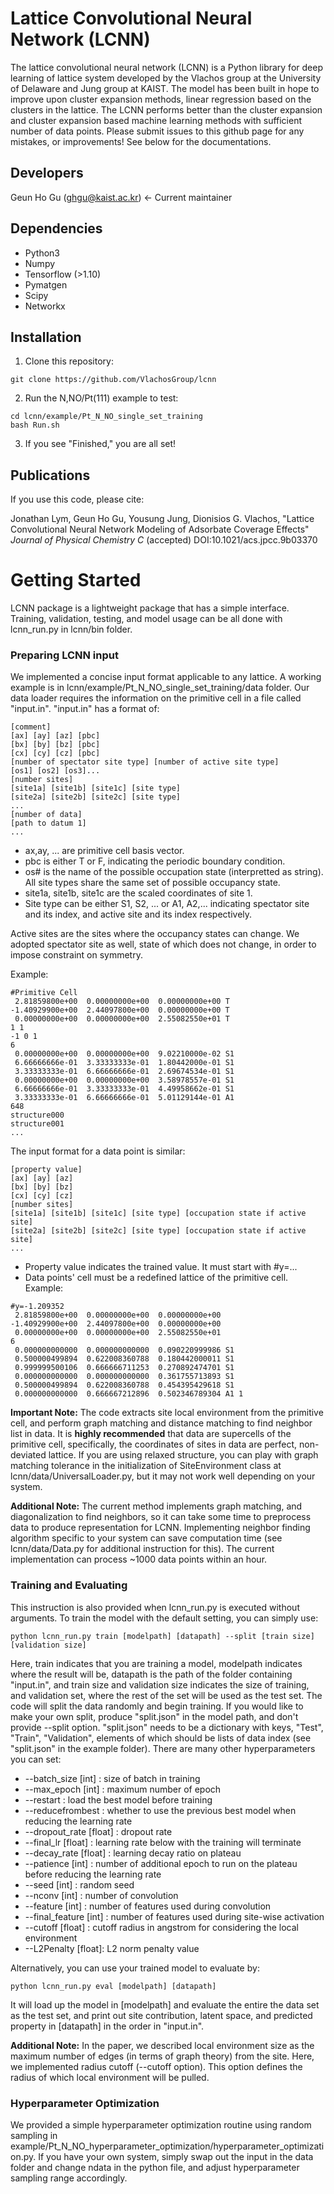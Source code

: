 Lattice Convolutional Neural Network (LCNN)
===========================================
The lattice convolutional neural network (LCNN) is a Python library for deep learning of lattice system developed by the Vlachos group at the University of Delaware and Jung group at KAIST. The model has been built in hope to improve upon cluster expansion methods,  linear regression based on the clusters in the lattice. The LCNN performs better than the cluster expansion and cluster expansion based machine learning methods with sufficient number of data points. Please submit issues to this github page for any mistakes, or improvements! See below for the documentations.

Developers
----------
Geun Ho Gu (ghgu@kaist.ac.kr) <- Current maintainer

Dependencies
------------
-  Python3
-  Numpy
-  Tensorflow (>1.10)
-  Pymatgen
-  Scipy
-  Networkx

Installation
------------
1. Clone this repository:
```
git clone https://github.com/VlachosGroup/lcnn
```
2. Run the N,NO/Pt(111) example to test:
```
cd lcnn/example/Pt_N_NO_single_set_training
bash Run.sh
```
3. If you see "Finished," you are all set!
    
Publications
------------
If you use this code, please cite:

Jonathan Lym, Geun Ho Gu, Yousung Jung, Dionisios G. Vlachos, "Lattice Convolutional Neural Network Modeling of Adsorbate Coverage Effects" *Journal of Physical Chemistry C* (accepted) DOI:10.1021/acs.jpcc.9b03370


Getting Started
===============
LCNN package is a lightweight package that has a simple interface. Training, validation, testing, and model usage can be all done with lcnn_run.py in lcnn/bin folder. 

### Preparing LCNN input
We implemented a concise input format applicable to any lattice. A working example is in lcnn/example/Pt_N_NO_single_set_training/data folder. Our data loader requires the information on the primitive cell in a file called "input.in". "input.in" has a format of:
```
[comment]
[ax] [ay] [az] [pbc]
[bx] [by] [bz] [pbc]
[cx] [cy] [cz] [pbc]
[number of spectator site type] [number of active site type]
[os1] [os2] [os3]...
[number sites]
[site1a] [site1b] [site1c] [site type]
[site2a] [site2b] [site2c] [site type]
...
[number of data]
[path to datum 1]
...
```
-  ax,ay, ... are primitive cell basis vector.
-  pbc is either T or F, indicating the periodic boundary condition.
-  os# is the name of the possible occupation state (interpretted as string). All site types share the same set of possible occupancy state.
-  site1a, site1b, site1c are the scaled coordinates of site 1.
-  Site type can be either S1, S2, ... or A1, A2,... indicating spectator site and its index, and active site and its index respectively.

Active sites are the sites where the occupancy states can change. We adopted spectator site as well, state of which does not change, in order to impose constraint on symmetry. 

Example:
```
#Primitive Cell
 2.81859800e+00  0.00000000e+00  0.00000000e+00 T
-1.40929900e+00  2.44097800e+00  0.00000000e+00 T
 0.00000000e+00  0.00000000e+00  2.55082550e+01 T
1 1
-1 0 1
6
 0.00000000e+00  0.00000000e+00  9.02210000e-02 S1
 6.66666666e-01  3.33333333e-01  1.80442000e-01 S1
 3.33333333e-01  6.66666666e-01  2.69674534e-01 S1
 0.00000000e+00  0.00000000e+00  3.58978557e-01 S1
 6.66666666e-01  3.33333333e-01  4.49958662e-01 S1
 3.33333333e-01  6.66666666e-01  5.01129144e-01 A1
648
structure000
structure001
...
```
The input format for a data point is similar:
```
[property value]
[ax] [ay] [az]
[bx] [by] [bz]
[cx] [cy] [cz]
[number sites]
[site1a] [site1b] [site1c] [site type] [occupation state if active site]
[site2a] [site2b] [site2c] [site type] [occupation state if active site]
...
```
-  Property value indicates the trained value. It must start with #y=...
-  Data points' cell must be a redefined lattice of the primitive cell. 
Example:
```
#y=-1.209352
 2.81859800e+00  0.00000000e+00  0.00000000e+00
-1.40929900e+00  2.44097800e+00  0.00000000e+00
 0.00000000e+00  0.00000000e+00  2.55082550e+01
6
 0.000000000000  0.000000000000  0.090220999986 S1
 0.500000499894  0.622008360788  0.180442000011 S1
 0.999999500106  0.666666711253  0.270892474701 S1
 0.000000000000  0.000000000000  0.361755713893 S1
 0.500000499894  0.622008360788  0.454395429618 S1
 0.000000000000  0.666667212896  0.502346789304 A1 1
```
**Important Note:** The code extracts site local environment from the primitive cell, and perform graph matching and distance matching to find neighbor list in data. It is **highly recommended** that data are supercells of the primitive cell, specifically, the coordinates of sites in data are perfect, non-deviated lattice. If you are using relaxed structure, you can play with graph matching tolerance in the initialization of SiteEnvironment class at lcnn/data/UniversalLoader.py, but it may not work well depending on your system.

**Additional Note:**
The current method implements graph matching, and diagonalization to find neighbors, so it can take some time to preprocess data to produce representation for LCNN. Implementing neighbor finding algorithm specific to your system can save computation time (see lcnn/data/Data.py for additional instruction for this). The current implementation can process ~1000 data points within an hour. 

### Training and Evaluating
This instruction is also provided when lcnn_run.py is executed without arguments. To train the model with the default setting, you can simply use:
```
python lcnn_run.py train [modelpath] [datapath] --split [train size] [validation size]
```
Here, train indicates that you are training a model, modelpath indicates where the result will be, datapath is the path of the folder containing "input.in", and train size and validation size indicates the size of training, and validation set, where the rest of the set will be used as the test set. The code will split the data randomly and begin training. If you would like to make your own split, produce "split.json" in the model path, and don't provide --split option. "split.json" needs to be a dictionary with keys, "Test", "Train", "Validation", elements of which should be lists of data index (see "split.json" in the example folder). There are many other hyperparameters you can set:

- --batch_size [int] : size of batch in training
- --max_epoch [int] : maximum number of epoch 
- --restart : load the best model before training
- --reducefrombest : whether to use the previous best model when reducing the learning rate
- --dropout_rate [float] : dropout rate
- --final_lr [float] : learning rate below with the training will terminate
- --decay_rate [float] : learning decay ratio on plateau
- --patience [int] : number of additional epoch to run on the plateau before reducing the learning rate
- --seed [int] : random seed
- --nconv [int] : number of convolution
- --feature [int] : number of features used during convolution
- --final_feature [int] : number of features used during site-wise activation
- --cutoff [float] : cutoff radius in angstrom for considering the local environment
- --L2Penalty [float]: L2 norm penalty value

Alternatively, you can use your trained model to evaluate by:
```
python lcnn_run.py eval [modelpath] [datapath]
```
It will load up the model in [modelpath] and evaluate the entire the data set as the test set, and print out site contribution, latent space, and predicted property in [datapath] in the order in "input.in". 

**Additional Note:**
In the paper, we described local environment size as the maximum number of edges (in terms of graph theory) from the site. Here, we implemented radius cutoff (--cutoff option). This option defines the radius of which local environment will be pulled.

### Hyperparameter Optimization
We provided a simple hyperparameter optimization routine using random sampling in example/Pt_N_NO_hyperparameter_optimization/hyperparameter_optimization.py. If you have your own system, simply swap out the input in the data folder and change ndata in the python file, and adjust hyperparameter sampling range accordingly. 
